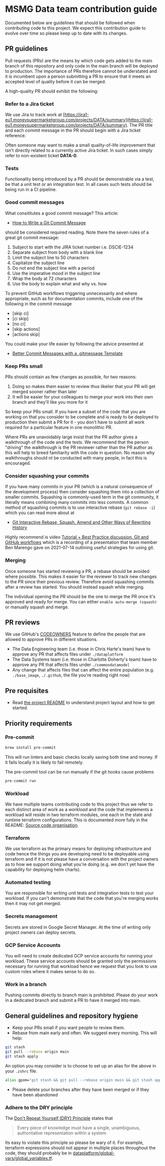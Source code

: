# MSMG Data team contribution guide

Documented below are guidelines that should be followed when contributing code to this project. We expect this contribution guide to evolve over time
so please keep up to date with its changes.

## PR guidelines
Pull requests (PRs) are the means by which code gets added to the main branch of this repository and only code in the main branch will be deployed to
production. The importance of PRs therefore cannot be understated and it is incumbent upon a person submitting a PR to ensure that it meets an
accepted level of quality before it can be merged.

A high-quality PR should exhibit the following:

### Refer to a Jira ticket

We use Jira to track work at [https://jira1-eu1.moneysupermarketgroup.com/projects/DATA/summary](https://jira1-eu1.moneysupermarketgroup.com/projects/DATA/summary).
The PR title and each commit message in the PR should begin with a Jira ticket reference.

Often someone may want to make a small quality-of-life improvement that isn't directly related to a currently active
Jira ticket. In such cases simply refer to non-existent ticket **DATA-0**.

### Tests

Functionality being introduced by a PR should be demonstrable via a test, be that a unit test or an integration test. In all cases such tests
should be being run in a CI pipeline.

### Good commit messages
What consititutes a good commit message? This article:

* [How to Write a Git Commit Message](https://chris.beams.io/posts/git-commit/)

should be considered required reading. Note there the seven rules of a great git commit message:

1. Subject to start with the JIRA ticket number i.e. DSCIE-1234
1. Separate subject from body with a blank line
1. Limit the subject line to 50 characters
1. Capitalize the subject line
1. Do not end the subject line with a period
1. Use the imperative mood in the subject line
1. Wrap the body at 72 characters
1. Use the body to explain what and why vs. how

To prevent GitHub workflows triggering unnecessarily and where appropriate, such as for documentation commits, include one of the following in the commit message
* [skip ci]
* [ci skip]
* [no ci]
* [skip actions]
* [actions skip]

You could make your life easier by following the advice presented at

* [Better Commit Messages with a .gitmessage Template](https://thoughtbot.com/blog/better-commit-messages-with-a-gitmessage-template)

### Keep PRs small

PRs should contain as few changes as possible, for two reasons:

1. Doing so makes them easier to review thus likelier that your PR will get merged sooner rather than later
1. It will be easier for your colleagues to merge your work into their own branch and they'll like you more for it

So keep your PRs small. If you have a subset of the code that you are working on that you consider to be complete and is ready to be
deployed to production then submit a PR for it - you don't have to submit all work required for a particular feature in one
monolithic PR.

Where PRs are unavoidably large insist that the PR author gives a walkthrough of the code and the tests. We recommend that the person
"driving" the walkthrough is the PR reviewer rather than the PR author as this will help to breed familiarity with the code in
question. No reason why walkthroughs should nt be conducted with many people, in fact this is encouraged.

### Consider squashing your commits

If you have many commits in your PR (which is a natural consequence of the development process) then consider squashing them into a
collection of smaller commits. Squashing is commonly-used term in the git community, it literally means combining many commits into
less commits. A common method of squashing commits is to use interactive rebase (`git rebase -i`) which you can read more about at

* [Git Interactive Rebase, Squash, Amend and Other Ways of Rewriting History](https://thoughtbot.com/blog/git-interactive-rebase-squash-amend-rewriting-history)

Highly recommend is video [Tutorial + Best Practice discussion. Git and GitHub workflows](https://web.microsoftstream.com/video/73b47fe7-bdae-40a9-8928-80ef0e8892aa) which is a recording of a presentation that team member Ben Marengo
gave on 2021-07-14 outlining useful strategies for using git.

### Merging

Once someone has started reviewing a PR, a rebase should be avoided where possible. This makes it easier for the reviewer to track new changes to the PR since their previous review.
Therefore avoid squashing commits after a review has started. You should instead squash while merging.

The individual opening the PR should be the one to merge the PR once it's approved and ready for merge.
You can either `enable auto-merge (squash)` or manually squash and merge.

## PR reviews

We use GitHub's [CODEOWNERS](https://docs.github.com/en/repositories/managing-your-repositorys-settings-and-features/customizing-your-repository/about-code-owners)
feature to define the people that are allowed to approve PRs in different situations.

* The Data Engineering team (i.e. those in Chris Harte's team) have to approve any PR that affects files under `./dataplatform`
* The Data Systems team (i.e. those in Charlotte Doherty's team) have to approve any PR that affects files under `./commondatamodel`
* Any change that affects files that can affect the entire population (e.g. `./base_image`, `./.github`, the file you're reading right now)

## Pre requisites

* Read [the project README](./../README.md) to understand project layout and how to get started.


## Priority requirements

### Pre-commit

```bash
brew install pre-commit
```

This will run linters and basic checks locally saving both time and money.  If it fails locally it is likely to fail remotely.

The pre-commit tool can be run manually if the git hooks cause problems
```bash
pre-commit run
```

### Workload
We have multiple teams contributing code to this project thus we refer to each distinct area of work as a *workload* and the code that implements a
workload will reside in two terraform modules, one each in the state and runtime terraform configurations. This is documented more fully in the README:
[Source code organisation](https://github.com/MSMGData/dataplatform#source-code-organisation).

### Terraform
We use terraform as the primary means for deploying infrastructure and code hence the things you are developing need to be deployable using terraform
and if it is not please have a conversation with the project owners as to how we support doing what you're doing (e.g. we don't yet have the capability
for deploying helm charts).

### Automated testing
You are responsible for writing unit tests and integration tests to test your workload. If you can't demonstrate that the code that you're merging works
then it may not get merged.

### Secrets management
Secrets are stored in Google Secret Manager. At the time of writing only project owners can deploy secrets.

### GCP Service Accounts
You will need to create dedicated GCP service accounts for running your workload. These service accounts should be granted only the permissions
necessary for running that workload hence we request that you look to use custom roles where it makes sense to do so.

### Work in a branch
Pushing commits directly to branch main is prohibited. Please do your work in a dedicated branch and submit a PR to have it merged into main.

## General guidelines and repository hygiene

* Keep your PRs small if you want people to review them.
* Rebase from main early and often. We suggest every morning. This will help:

```bash
git stash
git pull --rebase origin main
git stash apply
```

An option you may consider is to choose to set up an alias for the above in your `.zshrc` file.

```bash
alias gpom="git stash && git pull --rebase origin main && git stash apply"

```
* Please delete your branches after they have been merged or if they have been abandoned

### Adhere to the DRY principle

The [Don't Repeat Yourself (DRY) Principle](https://en.wikipedia.org/wiki/Don%27t_repeat_yourself) states that

> Every piece of knowledge must have a single, unambiguous, authoritative representation within a system

Its easy to violate this principle so please be wary of it. For example, terraform expressions should
not appear in multiple places throughout the code, they should probably be in
[dataplatform/global-vars/global_variables.tf](../dataplatform/global-vars/global_variables.tf).
